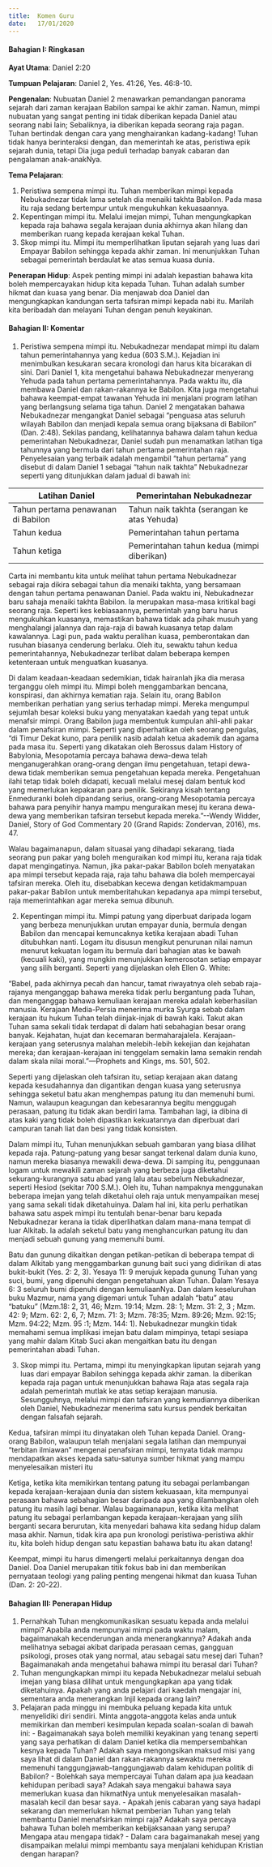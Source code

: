 ```yaml
---
title:  Komen Guru
date:   17/01/2020
---
```


#### Bahagian I: Ringkasan

**Ayat Utama**:  Daniel 2:20

**Tumpuan Pelajaran**: Daniel 2, Yes. 41:26, Yes. 46:8-10.

**Pengenalan**: Nubuatan Daniel 2 menawarkan pemandangan panorama sejarah dari zaman kerajaan Babilon sampai ke akhir zaman. Namun, mimpi nubuatan yang sangat penting ini tidak diberikan kepada Daniel atau seorang nabi lain; Sebaliknya, ia diberikan kepada seorang raja pagan. Tuhan bertindak dengan cara yang menghairankan kadang-kadang! Tuhan tidak hanya berinteraksi dengan, dan memerintah ke atas, peristiwa epik sejarah dunia, tetapi Dia juga peduli terhadap banyak cabaran dan pengalaman anak-anakNya.

**Tema Pelajaran**:

1. 	Peristiwa sempena mimpi itu. Tuhan memberikan mimpi kepada Nebukadnezar tidak lama setelah dia menaiki takhta Babilon. Pada masa itu raja sedang bertempur untuk mengukuhkan kekuasaannya.
2. 	Kepentingan mimpi itu. Melalui imejan mimpi, Tuhan mengungkapkan kepada raja bahawa segala kerajaan dunia akhirnya akan hilang dan memberikan ruang kepada kerajaan kekal Tuhan.
3. 	Skop mimpi itu. Mimpi itu memperlihatkan liputan sejarah yang luas dari Empayar Babilon sehingga kepada akhir zaman. Ini menunjukkan Tuhan sebagai pemerintah berdaulat ke atas semua kuasa dunia.

**Penerapan Hidup**: Aspek penting mimpi ini adalah kepastian bahawa kita boleh mempercayakan hidup kita kepada Tuhan. Tuhan adalah sumber hikmat dan kuasa yang benar. Dia menjawab doa Daniel dan mengungkapkan kandungan serta tafsiran mimpi kepada nabi itu. Marilah kita beribadah dan melayani Tuhan dengan penuh keyakinan.

#### Bahagian II: Komentar

1. Peristiwa sempena mimpi itu. Nebukadnezar mendapat mimpi itu dalam tahun pemerintahannya yang kedua (603 S.M.). Kejadian ini menimbulkan kesukaran secara kronologi dan harus kita bicarakan di sini. Dari Daniel 1, kita mengetahui bahawa Nebukadnezar menyerang Yehuda pada tahun pertama pemerintahannya. Pada waktu itu, dia membawa Daniel dan rakan-rakannya ke Babilon. Kita juga mengetahui bahawa keempat-empat tawanan Yehuda ini menjalani program latihan yang berlangsung selama tiga tahun. Daniel 2 mengatakan bahawa Nebukadnezar mengangkat Daniel sebagai “penguasa atas seluruh wilayah Babilon dan menjadi kepala semua orang bijaksana di Babilon” (Dan. 2:48). Sekilas pandang, kelihatannya bahawa dalam tahun kedua pemerintahan Nebukadnezar, Daniel sudah pun menamatkan latihan tiga tahunnya yang bermula dari tahun pertama pemerintahan raja. Penyelesaian yang terbaik adalah mengambil “tahun pertama” yang disebut di dalam Daniel 1 sebagai “tahun naik takhta” Nebukadnezar seperti yang ditunjukkan dalam jadual di bawah ini:

|Latihan Daniel|Pemerintahan Nebukadnezar|
|---|---|
|Tahun pertama penawanan di Babilon|Tahun naik takhta (serangan ke atas Yehuda)|
|Tahun kedua|Pemerintahan tahun pertama|
|Tahun ketiga|Pemerintahan tahun kedua (mimpi diberikan)|

Carta ini membantu kita untuk melihat tahun pertama Nebukadnezar sebagai raja dikira sebagai tahun dia menaiki takhta, yang bersamaan dengan tahun pertama penawanan Daniel. Pada waktu ini, Nebukadnezar baru sahaja menaiki takhta Babilon. Ia merupakan masa-masa kritikal bagi seorang raja. Seperti kes kebiasaannya, pemerintah yang baru harus mengukuhkan kuasanya, memastikan bahawa tidak ada pihak musuh yang menghalangi jalannya dan raja-raja di bawah kuasanya tetap dalam kawalannya. Lagi pun, pada waktu peralihan kuasa, pemberontakan dan rusuhan biasanya cenderung berlaku. Oleh itu, sewaktu tahun kedua pemerintahannya, Nebukadnezar terlibat dalam beberapa kempen ketenteraan untuk menguatkan kuasanya.

Di dalam keadaan-keadaan sedemikian, tidak hairanlah jika dia merasa terganggu oleh mimpi itu. Mimpi boleh menggambarkan bencana, konspirasi, dan akhirnya kematian raja. Selain itu, orang Babilon memberikan perhatian yang serius terhadap mimpi. Mereka mengumpul sejumlah besar koleksi buku yang menyatakan kaedah yang tepat untuk menafsir mimpi. Orang Babilon juga membentuk kumpulan ahli-ahli pakar dalam penafsiran mimpi. Seperti yang diperhatikan oleh seorang pengulas, “di Timur Dekat kuno, para penilik nasib adalah ketua akademik dan agama pada masa itu. Seperti yang dikatakan oleh Berossus dalam History of Babylonia, Mesopotamia percaya bahawa dewa-dewa telah menganugerahkan orang-orang dengan ilmu pengetahuan, tetapi dewa-dewa tidak memberikan semua pengetahuan kepada mereka. Pengetahuan ilahi tetap tidak boleh didapati, kecuali melalui mesej dalam bentuk kod yang memerlukan kepakaran para penilik. Sekiranya kisah tentang Enmeduranki boleh dipandang serius, orang-orang Mesopotamia percaya bahawa para penyihir hanya mampu menguraikan mesej itu kerana dewa-dewa yang memberikan tafsiran tersebut kepada mereka.”--Wendy Widder, Daniel, Story of God Commentary 20 (Grand Rapids: Zondervan, 2016), ms. 47.

Walau bagaimanapun, dalam situasai yang dihadapi sekarang, tiada seorang pun pakar yang boleh menguraikan kod mimpi itu, kerana raja tidak dapat mengingatinya. Namun, jika pakar-pakar Babilon boleh menyatakan apa mimpi tersebut kepada raja, raja tahu bahawa dia boleh mempercayai tafsiran mereka. Oleh itu, disebabkan kecewa dengan ketidakmampuan pakar-pakar Babilon untuk memberitahukan kepadanya apa mimpi tersebut, raja memerintahkan agar mereka semua dibunuh.

2. Kepentingan mimpi itu. Mimpi patung yang diperbuat daripada logam yang berbeza menunjukkan urutan empayar dunia, bermula dengan Babilon dan mencapai kemuncaknya ketika kerajaan abadi Tuhan ditubuhkan nanti. Logam itu disusun mengikut penurunan nilai namun menurut kekuatan logam itu bermula dari bahagian atas ke bawah (kecuali kaki), yang mungkin menunjukkan kemerosotan setiap empayar yang silih berganti. Seperti yang dijelaskan oleh Ellen G. White:

“Babel, pada akhirnya pecah dan hancur, tamat riwayatnya oleh sebab raja-rajanya menganggap bahawa mereka tidak perlu bergantung pada Tuhan, dan menganggap bahawa kemuliaan kerajaan mereka adalah keberhasilan manusia. Kerajaan Media-Persia menerima murka Syurga sebab dalam kerajaan itu hukum Tuhan telah diinjak-injak di bawah kaki. Takut akan Tuhan sama sekali tidak terdapat di dalam hati sebahagian besar orang banyak. Kejahatan, hujat dan kecemaran bermaharajalela. Kerajaan-kerajaan yang seterusnya malahan melebih-lebih kekejian dan kejahatan mereka; dan kerajaan-kerajaan ini tenggelam semakin lama semakin rendah dalam skala nilai moral.”—Prophets and Kings, ms. 501, 502.

Seperti yang dijelaskan oleh tafsiran itu, setiap kerajaan akan datang kepada kesudahannya dan digantikan dengan kuasa yang seterusnya sehingga seketul batu akan menghempas patung itu dan memenuhi bumi. Namun, walaupun keagungan dan kebesarannya begitu menggugah perasaan, patung itu tidak akan berdiri lama. Tambahan lagi, ia dibina di atas kaki yang tidak boleh dipastikan kekuatannya dan diperbuat dari campuran tanah liat dan besi yang tidak konsisten.

Dalam mimpi itu, Tuhan menunjukkan sebuah gambaran yang biasa dilihat kepada raja. Patung-patung yang besar sangat terkenal dalam dunia kuno, namun mereka biasanya mewakili dewa-dewa. Di samping itu, penggunaan logam untuk mewakili zaman sejarah yang berbeza juga diketahui sekurang-kurangnya satu abad yang lalu atau sebelum Nebukadnezar, seperti Hesiod (sekitar 700 S.M.). Oleh itu, Tuhan nampaknya menggunakan beberapa imejan yang telah diketahui oleh raja untuk menyampaikan mesej yang sama sekali tidak diketahuinya. Dalam hal ini, kita perlu perhatikan bahawa satu aspek mimpi itu tentulah benar-benar baru kepada Nebukadnezar kerana ia tidak diperlihatkan dalam mana-mana tempat di luar Alkitab. Ia adalah seketul batu yang menghancurkan patung itu dan menjadi sebuah gunung yang memenuhi bumi.

Batu dan gunung dikaitkan dengan petikan-petikan di beberapa tempat di dalam Alkitab yang menggambarkan gunung bait suci yang didirikan di atas bukit-bukit (Yes. 2: 2, 3). Yesaya 11: 9 merujuk kepada gunung Tuhan yang suci, bumi, yang dipenuhi dengan pengetahuan akan Tuhan. Dalam Yesaya 6: 3 seluruh bumi dipenuhi dengan kemuliaanNya. Dan dalam keseluruhan buku Mazmur, nama yang digemari untuk Tuhan adalah “batu” atau “batuku” (Mzm.18: 2, 31, 46; Mzm. 19:14; Mzm. 28: 1; Mzm. 31: 2, 3 ; Mzm. 42: 9; Mzm. 62: 2, 6, 7; Mzm. 71: 3; Mzm. 78:35; Mzm. 89:26; Mzm. 92:15; Mzm. 94:22; Mzm. 95 :1; Mzm. 144: 1). Nebukadnezar mungkin tidak memahami semua implikasi imejan batu dalam mimpinya, tetapi sesiapa yang mahir dalam Kitab Suci akan mengaitkan batu itu dengan pemerintahan abadi Tuhan.

3. Skop mimpi itu. Pertama, mimpi itu menyingkapkan liputan sejarah yang luas dari empayar Babilon sehingga kepada akhir zaman. Ia diberikan kepada raja pagan untuk menunjukkan bahawa Raja atas segala raja adalah pemerintah mutlak ke atas setiap kerajaan manusia. Sesungguhnya, melalui mimpi dan tafsiran yang kemudiannya diberikan oleh Daniel, Nebukadnezar menerima satu kursus pendek berkaitan dengan falsafah sejarah. 

Kedua, tafsiran mimpi itu dinyatakan oleh Tuhan kepada Daniel. Orang-orang Babilon, walaupun telah menjalani segala latihan dan mempunyai “terbitan ilmiawan” mengenai penafsiran mimpi, ternyata tidak mampu mendapatkan akses kepada satu-satunya sumber  hikmat yang mampu menyelesaikan misteri itu

Ketiga, ketika kita memikirkan tentang patung itu sebagai perlambangan kepada kerajaan-kerajaan dunia dan sistem kekuasaan, kita mempunyai perasaan bahawa sebahagian besar daripada apa yang dilambangkan oleh patung itu masih lagi benar. Walau bagaimanapun, ketika kita melihat patung itu sebagai perlambangan kepada kerajaan-kerajaan yang silih berganti secara berurutan, kita menyedari bahawa kita sedang hidup dalam masa akhir. Namun, tidak kira apa pun kronologi peristiwa-peristiwa akhir itu, kita boleh hidup dengan satu kepastian bahawa batu itu akan datang!

Keempat, mimpi itu harus dimengerti melalui perkaitannya dengan doa Daniel. Doa Daniel merupakan titik fokus bab ini dan memberikan pernyataan teologi yang paling penting mengenai hikmat dan kuasa Tuhan (Dan. 2: 20-22).

#### Bahagian III: Penerapan Hidup

1. 	Pernahkah Tuhan mengkomunikasikan sesuatu kepada anda melalui mimpi? Apabila anda mempunyai mimpi pada waktu malam, bagaimanakah kecenderungan anda menerangkannya? Adakah anda melihatnya sebagai akibat daripada perasaan cemas, gangguan psikologi, proses otak yang normal, atau sebagai satu mesej dari Tuhan? Bagaimanakah anda mengetahui bahawa mimpi itu berasal dari Tuhan? 
2.  Tuhan mengungkapkan mimpi itu kepada Nebukadnezar melalui sebuah imejan yang biasa dilihat untuk mengungkapkan apa yang tidak diketahuinya. Apakah yang anda pelajari dari kaedah mengajar ini, sementara anda menerangkan Injil kepada orang lain?
3. 	Pelajaran pada minggu ini membuka peluang kepada kita untuk menyelidiki diri sendiri. Minta anggota-anggota kelas anda untuk memikirkan dan memberi kesimpulan kepada soalan-soalan di bawah ini:
        - Bagaimanakah saya boleh memiliki keyakinan yang tenang seperti yang saya perhatikan di dalam Daniel ketika dia mempersembahkan kesnya kepada Tuhan? Adakah saya mengongsikan maksud misi yang saya lihat di dalam Daniel dan rakan-rakannya sewaktu mereka memenuhi tanggungjawab-tanggungjawab dalam kehidupan politik di Babilon?
        - Bolehkah saya mempercayai Tuhan dalam apa jua keadaan kehidupan peribadi saya? Adakah saya mengakui bahawa saya memerlukan kuasa dan hikmatNya untuk menyelesaikan masalah-masalah kecil dan besar saya.
        - Apakah jenis cabaran yang saya hadapi sekarang dan memerlukan hikmat pemberian Tuhan yang telah membantu Daniel menafsirkan mimpi raja? Adakah saya percaya bahawa Tuhan boleh memberikan kebijaksanaan yang serupa? Mengapa atau mengapa tidak?
        - Dalam cara bagaimanakah mesej yang disampaikan melalui mimpi membantu saya menjalani kehidupan Kristian dengan harapan?